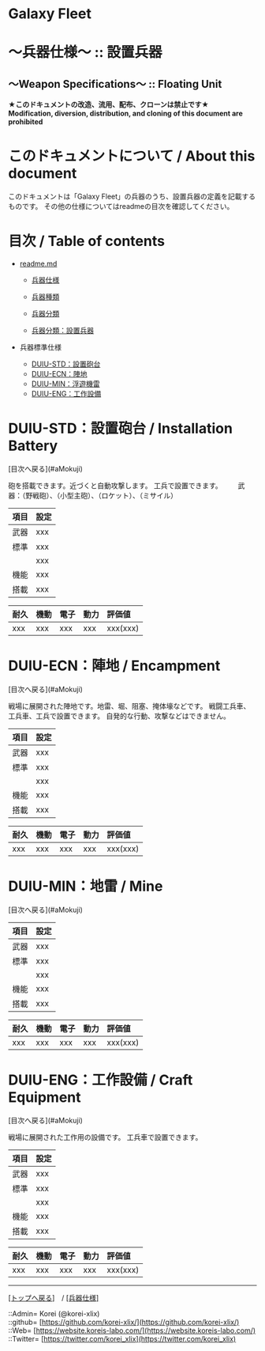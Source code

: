 # Galaxy Fleet
  
<h1>～兵器仕様～ :: 設置兵器</h1>  
<h2>～Weapon Specifications～ :: Floating Unit</h2>  
  

**★このドキュメントの改造、流用、配布、クローンは禁止です★**  
    **Modification, diversion, distribution, and cloning of this document are prohibited**  
  

<h1 id="aHowto">このドキュメントについて / About this document</h1>  
このドキュメントは「Galaxy Fleet」の兵器のうち、設置兵器の定義を記載するものです。  
その他の仕様についてはreadmeの目次を確認してください。  
  





<h1 id="aMokuji">目次 / Table of contents</h1>  

* [readme.md](/readme.md)
  * [兵器仕様](/unit/readme.md)
  * [兵器種類](/strategypart/readme.md#aUnitKind)
  * [兵器分類](/unit/readme.md#aUnitClass)

  * [兵器分類：設置兵器](/unit/readme.md#aInstalledUnit)

* 兵器標準仕様
  * [DUIU-STD：設置砲台](#aInstallationBattery)
  * [DUIU-ECN：陣地](#aEncampment)
  * [DUIU-MIN：浮遊機雷](#aMine)
  * [DUIU-ENG：工作設備](#aCraftEquipment)
  





<h1 id="aInstallationBattery">DUIU-STD：設置砲台 / Installation Battery</h1>  
  [目次へ戻る](#aMokuji)  
  

砲を搭載できます。近づくと自動攻撃します。
工兵で設置できます。
　　武器：（野戦砲）、（小型主砲）、（ロケット）、（ミサイル）

|項目  |設定  |
|:--|:--|
|武器  |xxx  |
|標準  |xxx  |
|      |xxx  |
|機能  |xxx  |
|搭載  |xxx  |

|耐久  |機動  |電子  |動力  |評価値    |
|:--|:--|:--|:--|:--|
| xxx   | xxx   | xxx   | xxx   | xxx(xxx)   |
  





<h1 id="aEncampment">DUIU-ECN：陣地 / Encampment</h1>  
  [目次へ戻る](#aMokuji)  
  

戦場に展開された陣地です。地雷、堀、阻塞、掩体壕などです。
戦闘工兵車、工兵車、工兵で設置できます。
自発的な行動、攻撃などはできません。

|項目  |設定  |
|:--|:--|
|武器  |xxx  |
|標準  |xxx  |
|      |xxx  |
|機能  |xxx  |
|搭載  |xxx  |

|耐久  |機動  |電子  |動力  |評価値    |
|:--|:--|:--|:--|:--|
| xxx   | xxx   | xxx   | xxx   | xxx(xxx)   |
  





<h1 id="aMine">DUIU-MIN：地雷 / Mine</h1>  
  [目次へ戻る](#aMokuji)  
  

|項目  |設定  |
|:--|:--|
|武器  |xxx  |
|標準  |xxx  |
|      |xxx  |
|機能  |xxx  |
|搭載  |xxx  |

|耐久  |機動  |電子  |動力  |評価値    |
|:--|:--|:--|:--|:--|
| xxx   | xxx   | xxx   | xxx   | xxx(xxx)   |
  





<h1 id="aCraftEquipment">DUIU-ENG：工作設備 / Craft Equipment</h1>  
  [目次へ戻る](#aMokuji)  
  

戦場に展開された工作用の設備です。
工兵車で設置できます。

|項目  |設定  |
|:--|:--|
|武器  |xxx  |
|標準  |xxx  |
|      |xxx  |
|機能  |xxx  |
|搭載  |xxx  |

|耐久  |機動  |電子  |動力  |評価値    |
|:--|:--|:--|:--|:--|
| xxx   | xxx   | xxx   | xxx   | xxx(xxx)   |
  





***
[[トップへ戻る]](/readme.md)　/
[[兵器仕様]](/unit/readme.md)  
  
::Admin= Korei (@korei-xlix)  
::github= [https://github.com/korei-xlix/](https://github.com/korei-xlix/)  
::Web= [https://website.koreis-labo.com/](https://website.koreis-labo.com/)  
::Twitter= [https://twitter.com/korei_xlix](https://twitter.com/korei_xlix)  
